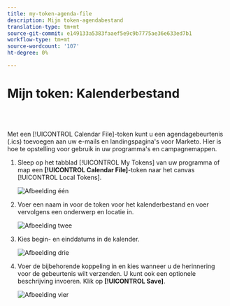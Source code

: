 ```yaml
---
title: my-token-agenda-file
description: Mijn token-agendabestand
translation-type: tm+mt
source-git-commit: e149133a5383faaef5e9c9b7775ae36e633ed7b1
workflow-type: tm+mt
source-wordcount: '107'
ht-degree: 0%

---
```



# Mijn token: Kalenderbestand

<br> 

Met een [!UICONTROL Calendar File]-token kunt u een agendagebeurtenis (.ics) toevoegen aan uw e-mails en landingspagina&#39;s voor Marketo. Hier is hoe te opstelling voor gebruik in uw programma&#39;s en campagnemappen.

1. Sleep op het tabblad [!UICONTROL My Tokens] van uw programma of map een **[!UICONTROL Calendar File]**-token naar het canvas [!UICONTROL Local Tokens].

   ![Afbeelding één](/help/sky/assets/my-tokens/my-token-calendar-file/my-token-calendar-file-1.jpg)

1. Voer een naam in voor de token voor het kalenderbestand en voer vervolgens een onderwerp en locatie in.

   ![Afbeelding twee](/help/sky/assets/my-tokens/my-token-calendar-file/my-token-calendar-file-2.jpg)

1. Kies begin- en einddatums in de kalender.

   ![Afbeelding drie](/help/sky/assets/my-tokens/my-token-calendar-file/my-token-calendar-file-3.jpg)

1. Voer de bijbehorende koppeling in en kies wanneer u de herinnering voor de gebeurtenis wilt verzenden. U kunt ook een optionele beschrijving invoeren. Klik op **[!UICONTROL Save]**.

   ![Afbeelding vier](/help/sky/assets/my-tokens/my-token-calendar-file/my-token-calendar-file-4.jpg)